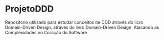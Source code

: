 # ProjetoDDD

Repositório utilizado para estudar conceitos de DDD através do licro Domain-Driven Design, através do livro Domain-Driven Design: Atacando as Complexidades no Coração do Software
